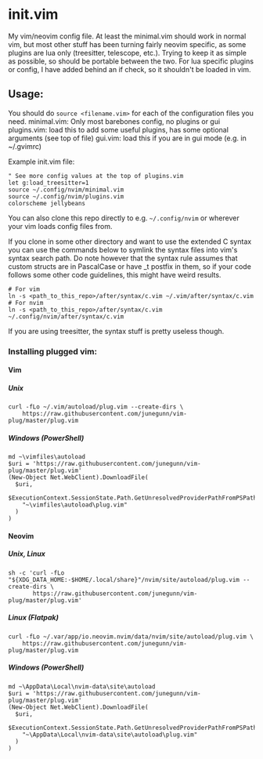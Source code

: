 # init.vim
My vim/neovim config file. At least the minimal.vim should work in normal vim, but most other stuff has been turning fairly neovim specific, as some plugins are lua only (treesitter, telescope, etc.). Trying to keep it as simple as possible, so should be portable between the two. For lua specific plugins or config, I have added behind an if check, so it shouldn't be loaded in vim.

## Usage:
You should do `source <filename.vim>` for each of the configuration files you need.
minimal.vim: Only most barebones config, no plugins or gui
plugins.vim: load this to add some useful plugins, has some optional arguments (see top of file)
gui.vim: load this if you are in gui mode (e.g. in ~/.gvimrc)

Example init.vim file:
```
" See more config values at the top of plugins.vim
let g:load_treesitter=1
source ~/.config/nvim/minimal.vim
source ~/.config/nvim/plugins.vim
colorscheme jellybeans
```

You can also clone this repo directly to e.g. `~/.config/nvim` or wherever your vim loads config files from.

If you clone in some other directory and want to use the extended C syntax you can use the commands below to symlink the syntax files into vim's syntax search path. Do note however that the syntax rule assumes that custom structs are in PascalCase or have \_t postfix in them, so if your code follows some other code guidelines, this might have weird results.
```
# For vim
ln -s <path_to_this_repo>/after/syntax/c.vim ~/.vim/after/syntax/c.vim
# For nvim
ln -s <path_to_this_repo>/after/syntax/c.vim ~/.config/nvim/after/syntax/c.vim
```
If you are using treesitter, the syntax stuff is pretty useless though.

### Installing plugged vim:

#### Vim
##### Unix
```
curl -fLo ~/.vim/autoload/plug.vim --create-dirs \
    https://raw.githubusercontent.com/junegunn/vim-plug/master/plug.vim
```

##### Windows (PowerShell)

```
md ~\vimfiles\autoload
$uri = 'https://raw.githubusercontent.com/junegunn/vim-plug/master/plug.vim'
(New-Object Net.WebClient).DownloadFile(
  $uri,
  $ExecutionContext.SessionState.Path.GetUnresolvedProviderPathFromPSPath(
    "~\vimfiles\autoload\plug.vim"
  )
)
```

#### Neovim
##### Unix, Linux

```
sh -c 'curl -fLo "${XDG_DATA_HOME:-$HOME/.local/share}"/nvim/site/autoload/plug.vim --create-dirs \
       https://raw.githubusercontent.com/junegunn/vim-plug/master/plug.vim'
```

##### Linux (Flatpak)

```
curl -fLo ~/.var/app/io.neovim.nvim/data/nvim/site/autoload/plug.vim \
    https://raw.githubusercontent.com/junegunn/vim-plug/master/plug.vim
```

##### Windows (PowerShell)

```
md ~\AppData\Local\nvim-data\site\autoload
$uri = 'https://raw.githubusercontent.com/junegunn/vim-plug/master/plug.vim'
(New-Object Net.WebClient).DownloadFile(
  $uri,
  $ExecutionContext.SessionState.Path.GetUnresolvedProviderPathFromPSPath(
    "~\AppData\Local\nvim-data\site\autoload\plug.vim"
  )
)
```


